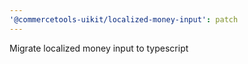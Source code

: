 ```yaml
---
'@commercetools-uikit/localized-money-input': patch
---
```


Migrate localized money input to typescript
